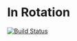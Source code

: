 # In Rotation
[![Build Status](https://travis-ci.org/cpe305/fall2016-project-AndrewCofano.svg?branch=master)](https://travis-ci.org/cpe305/fall2016-project-AndrewCofano)
